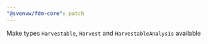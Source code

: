 ```yaml
---
"@svenvw/fdm-core": patch
---
```


Make types `Harvestable`, `Harvest` and `HarvestableAnalysis` available
